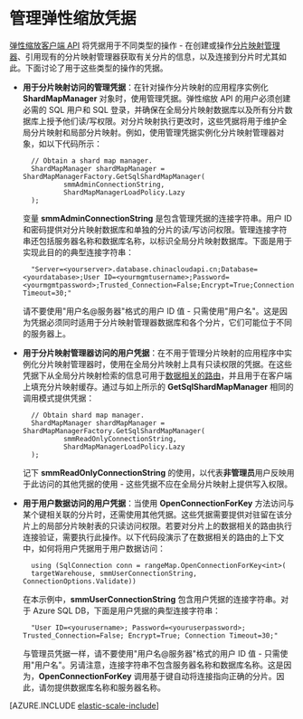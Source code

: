 ﻿<properties title="Managing Elastic Scale Credentials" pageTitle="管理弹性缩放凭据" description="如何为弹性缩放应用程序设置正确的凭据级别（从管理员到只读权限）。" metaKeywords="Azure SQL Database, elastic scale, about user credentials in elastic scale" services="sql-database" documentationCenter="" manager="jhubbard" authors="sidneyh@microsoft.com"/>

<tags
   ms.service="sql-database"
   ms.date="02/16/2015"
   wacn.date="05/25/2015"/>

# 管理弹性缩放凭据  

[弹性缩放客户端 API](http://go.microsoft.com/?linkid=9862605) 将凭据用于不同类型的操作 - 在创建或操作[分片映射管理器](/documentation/articles/sql-database-elastic-scale-shard-map-management/)、引用现有的分片映射管理器获取有关分片的信息，以及连接到分片时尤其如此。下面讨论了用于这些类型的操作的凭据。 


* **用于分片映射访问的管理凭据**：在针对操作分片映射的应用程序实例化 **ShardMapManager** 对象时，使用管理凭据。弹性缩放 API 的用户必须创建必需的 SQL 用户和 SQL 登录，并确保在全局分片映射数据库以及所有分片数据库上授予他们读/写权限。对分片映射执行更改时，这些凭据将用于维护全局分片映射和局部分片映射。例如，使用管理凭据实例化分片映射管理器对象，如以下代码所示： 

        // Obtain a shard map manager. 
        ShardMapManager shardMapManager = ShardMapManagerFactory.GetSqlShardMapManager( 
                smmAdminConnectionString, 
                ShardMapManagerLoadPolicy.Lazy 
        ); 


     变量 **smmAdminConnectionString** 是包含管理凭据的连接字符串。用户 ID 和密码提供对分片映射数据库和单独的分片的读/写访问权限。管理连接字符串还包括服务器名称和数据库名称，以标识全局分片映射数据库。下面是用于实现此目的的典型连接字符串：

        "Server=<yourserver>.database.chinacloudapi.cn;Database=<yourdatabase>;User ID=<yourmgmtusername>;Password=<yourmgmtpassword>;Trusted_Connection=False;Encrypt=True;Connection Timeout=30;" 

     请不要使用"用户名@服务器"格式的用户 ID 值 - 只需使用"用户名"。这是因为凭据必须同时适用于分片映射管理器数据库和各个分片，它们可能位于不同的服务器上。
     
* **用于分片映射管理器访问的用户凭据**：在不用于管理分片映射的应用程序中实例化分片映射管理器时，使用在全局分片映射上具有只读权限的凭据。在这些凭据下从全局分片映射检索的信息可用于[数据相关的路由](/documentation/articles/sql-database-elastic-scale-data-dependent-routing/)，并且用于在客户端上填充分片映射缓存。通过与如上所示的 **GetSqlShardMapManager** 相同的调用模式提供凭据： 
 
        // Obtain shard map manager. 
        ShardMapManager shardMapManager = ShardMapManagerFactory.GetSqlShardMapManager( 
                smmReadOnlyConnectionString, 
                ShardMapManagerLoadPolicy.Lazy
        );  

     记下 **smmReadOnlyConnectionString** 的使用，以代表**非管理员**用户反映用于此访问的其他凭据的使用 - 这些凭据不应在全局分片映射上提供写入权限。 

* **用于用户数据访问的用户凭据**：当使用 **OpenConnectionForKey** 方法访问与某个键相关联的分片时，还需使用其他凭据。这些凭据需要提供对驻留在该分片上的局部分片映射表的只读访问权限。若要对分片上的数据相关的路由执行连接验证，需要执行此操作。以下代码段演示了在数据相关的路由的上下文中，如何将用户凭据用于用户数据访问： 
 
        using (SqlConnection conn = rangeMap.OpenConnectionForKey<int>( 
        targetWarehouse, smmUserConnectionString, ConnectionOptions.Validate)) 

    在本示例中，**smmUserConnectionString** 包含用户凭据的连接字符串。对于 Azure SQL DB，下面是用户凭据的典型连接字符串： 

        "User ID=<yourusername>; Password=<youruserpassword>; Trusted_Connection=False; Encrypt=True; Connection Timeout=30;"  

    与管理员凭据一样，请不要使用"用户名@服务器"格式的用户 ID 值 - 只需使用"用户名"。另请注意，连接字符串不包含服务器名称和数据库名称。这是因为，**OpenConnectionForKey** 调用基于键自动将连接指向正确的分片。因此，请勿提供数据库名称和服务器名称。 

[AZURE.INCLUDE [elastic-scale-include](../includes/elastic-scale-include.md)]

<!--HONumber=55-->